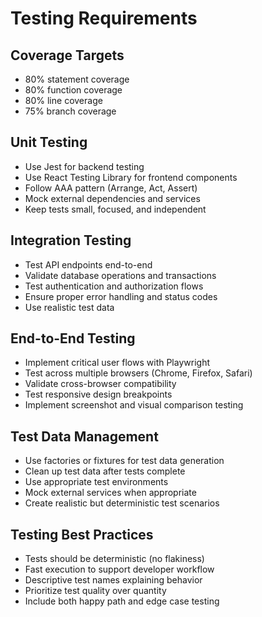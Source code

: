 # Testing Requirements

## Coverage Targets

- 80% statement coverage
- 80% function coverage
- 80% line coverage
- 75% branch coverage

## Unit Testing

- Use Jest for backend testing
- Use React Testing Library for frontend components
- Follow AAA pattern (Arrange, Act, Assert)
- Mock external dependencies and services
- Keep tests small, focused, and independent

## Integration Testing

- Test API endpoints end-to-end
- Validate database operations and transactions
- Test authentication and authorization flows
- Ensure proper error handling and status codes
- Use realistic test data

## End-to-End Testing

- Implement critical user flows with Playwright
- Test across multiple browsers (Chrome, Firefox, Safari)
- Validate cross-browser compatibility
- Test responsive design breakpoints
- Implement screenshot and visual comparison testing

## Test Data Management

- Use factories or fixtures for test data generation
- Clean up test data after tests complete
- Use appropriate test environments
- Mock external services when appropriate
- Create realistic but deterministic test scenarios

## Testing Best Practices

- Tests should be deterministic (no flakiness)
- Fast execution to support developer workflow
- Descriptive test names explaining behavior
- Prioritize test quality over quantity
- Include both happy path and edge case testing
